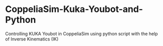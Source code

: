 # CoppeliaSim-Kuka-Youbot-and-Python
Controlling KUKA Youbot in CoppeliaSim using python script with the help of Inverse Kinematics (IK)
